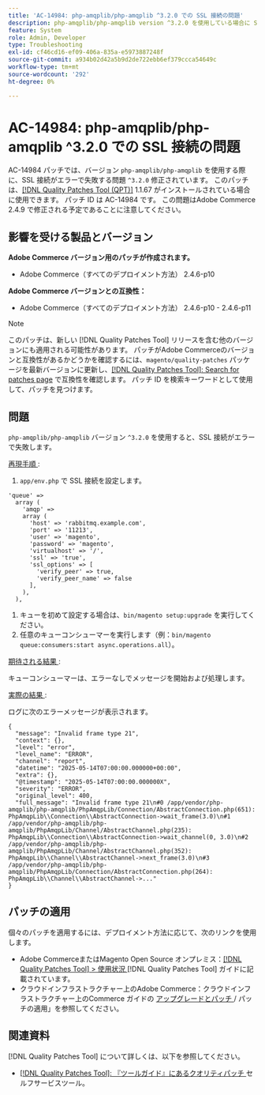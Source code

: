 ```yaml
---
title: 'AC-14984: php-amqplib/php-amqplib ^3.2.0 での SSL 接続の問題'
description: php-amqplib/php-amqplib version ^3.2.0 を使用している場合に SSL 接続がエラーで失敗するAdobe Commerceの問題を修正するために、AC-14984 パッチを適用してください。
feature: System
role: Admin, Developer
type: Troubleshooting
exl-id: cf46cd16-ef09-406a-835a-e5973887248f
source-git-commit: a934b02d42a5b9d2de722ebb6ef379ccca54649c
workflow-type: tm+mt
source-wordcount: '292'
ht-degree: 0%

---
```


# AC-14984: php-amqplib/php-amqplib ^3.2.0 での SSL 接続の問題

AC-14984 パッチでは、バージョン `php-amqplib/php-amqplib` を使用する際に、SSL 接続がエラーで失敗する問題 `^3.2.0` 修正されています。 このパッチは、[[!DNL Quality Patches Tool (QPT)]](/help/tools/quality-patches-tool/quality-patches-tool-to-self-serve-quality-patches.md) 1.1.67 がインストールされている場合に使用できます。 パッチ ID は AC-14984 です。 この問題はAdobe Commerce 2.4.9 で修正される予定であることに注意してください。

## 影響を受ける製品とバージョン

**Adobe Commerce バージョン用のパッチが作成されます。**

* Adobe Commerce（すべてのデプロイメント方法） 2.4.6-p10

**Adobe Commerce バージョンとの互換性：**

* Adobe Commerce（すべてのデプロイメント方法） 2.4.6-p10 - 2.4.6-p11

>[!NOTE]
>
>このパッチは、新しい [!DNL Quality Patches Tool] リリースを含む他のバージョンにも適用される可能性があります。 パッチがAdobe Commerceのバージョンと互換性があるかどうかを確認するには、`magento/quality-patches` パッケージを最新バージョンに更新し、[[!DNL Quality Patches Tool]: Search for patches page](https://experienceleague.adobe.com/tools/commerce-quality-patches/index.html?lang=ja) で互換性を確認します。 パッチ ID を検索キーワードとして使用して、パッチを見つけます。

## 問題

`php-amqplib/php-amqplib` バージョン `^3.2.0` を使用すると、SSL 接続がエラーで失敗します。

<u> 再現手順 </u>:

1. `app/env.php` で SSL 接続を設定します。

```
'queue' =>
  array (
    'amqp' =>
    array (
      'host' => 'rabbitmq.example.com',
      'port' => '11213',
      'user' => 'magento',
      'password' => 'magento',
      'virtualhost' => '/',
      'ssl' => 'true',
      'ssl_options' => [
        'verify_peer' => true,
        'verify_peer_name' => false
      ],
    ),
  ),
```

1. キューを初めて設定する場合は、`bin/magento setup:upgrade` を実行してください。
1. 任意のキューコンシューマーを実行します（例：`bin/magento queue:consumers:start async.operations.all`）。

<u> 期待される結果 </u>:

キューコンシューマーは、エラーなしでメッセージを開始および処理します。

<u> 実際の結果 </u>:

ログに次のエラーメッセージが表示されます。

```
{
  "message": "Invalid frame type 21",
  "context": {},
  "level": "error",
  "level_name": "ERROR",
  "channel": "report",
  "datetime": "2025-05-14T07:00:00.000000+00:00",
  "extra": {},
  "@timestamp": "2025-05-14T07:00:00.000000X",
  "severity": "ERROR",
  "original_level": 400,
  "full_message": "Invalid frame type 21\n#0 /app/vendor/php-amqplib/php-amqplib/PhpAmqpLib/Connection/AbstractConnection.php(651): PhpAmqpLib\\Connection\\AbstractConnection->wait_frame(3.0)\n#1 /app/vendor/php-amqplib/php-amqplib/PhpAmqpLib/Channel/AbstractChannel.php(235): PhpAmqpLib\\Connection\\AbstractConnection->wait_channel(0, 3.0)\n#2 /app/vendor/php-amqplib/php-amqplib/PhpAmqpLib/Channel/AbstractChannel.php(352): PhpAmqpLib\\Channel\\AbstractChannel->next_frame(3.0)\n#3 /app/vendor/php-amqplib/php-amqplib/PhpAmqpLib/Connection/AbstractConnection.php(264): PhpAmqpLib\\Channel\\AbstractChannel->..."
}
```

## パッチの適用

個々のパッチを適用するには、デプロイメント方法に応じて、次のリンクを使用します。

* Adobe CommerceまたはMagento Open Source オンプレミス：[[!DNL Quality Patches Tool] > 使用状況 ](/help/tools/quality-patches-tool/usage.md) [!DNL Quality Patches Tool] ガイドに記載されています。
* クラウドインフラストラクチャー上のAdobe Commerce：クラウドインフラストラクチャー上のCommerce ガイドの [ アップグレードとパッチ ](https://experienceleague.adobe.com/docs/commerce-cloud-service/user-guide/develop/upgrade/apply-patches.html?lang=ja)/ パッチの適用」を参照してください。

## 関連資料

[!DNL Quality Patches Tool] について詳しくは、以下を参照してください。

* [[!DNL Quality Patches Tool]: 『ツールガイド』にあるクオリティパッチ ](/help/tools/quality-patches-tool/quality-patches-tool-to-self-serve-quality-patches.md) セルフサービスツール。
